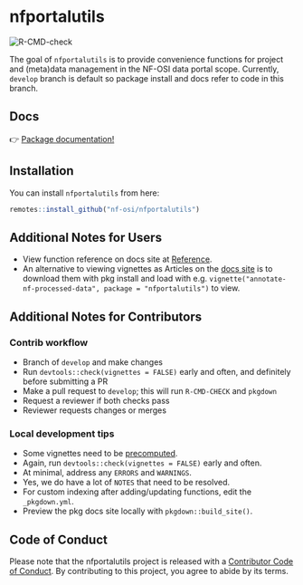 
# nfportalutils

<!-- badges: start -->
![R-CMD-check](https://github.com/nf-osi/nfportalutils/workflows/R-CMD-check/badge.svg?branch=develop)
<!-- badges: end -->

The goal of `nfportalutils` is to provide convenience functions for project and (meta)data management in the NF-OSI data portal scope. 
Currently, `develop` branch is default so package install and docs refer to code in this branch.  

## Docs

:point_right: [Package documentation!](https://nf-osi.github.io/nfportalutils/)  

## Installation

You can install `nfportalutils` from here:

``` r
remotes::install_github("nf-osi/nfportalutils")
```

## Additional Notes for Users

- View function reference on docs site at [Reference](https://nf-osi.github.io/nfportalutils/reference/index.html). 
- An alternative to viewing vignettes as Articles on the [docs site](https://nf-osi.github.io/nfportalutils/index.html) is to download them with pkg install and load with e.g. `vignette("annotate-nf-processed-data", package = "nfportalutils")` to view.

## Additional Notes for Contributors 

### Contrib workflow
- Branch of `develop` and make changes
- Run `devtools::check(vignettes = FALSE)` early and often, and definitely before submitting a PR
- Make a pull request to `develop`; this will run `R-CMD-CHECK` and `pkgdown`
- Request a reviewer if both checks pass
- Reviewer requests changes or merges

### Local development tips
- Some vignettes need to be [precomputed](https://ropensci.org/blog/2019/12/08/precompute-vignettes/). 
- Again, run `devtools::check(vignettes = FALSE)` early and often.
- At minimal, address any `ERRORS` and `WARNINGS`.
- Yes, we do have a lot of `NOTES` that need to be resolved. 
- For custom indexing after adding/updating functions, edit the `_pkgdown.yml`.
- Preview the pkg docs site locally with `pkgdown::build_site()`.


## Code of Conduct
  
Please note that the nfportalutils project is released with a [Contributor Code of Conduct](https://contributor-covenant.org/version/2/0/CODE_OF_CONDUCT.html). By contributing to this project, you agree to abide by its terms.

